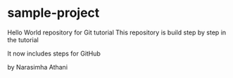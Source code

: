 # sample-project
Hello World repository for Git tutorial
This repository is build step by step in the tutorial

It now includes steps for GitHub

by Narasimha Athani
